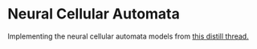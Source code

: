 # Neural Cellular Automata
Implementing the neural cellular automata models from [this distill thread.](https://distill.pub/2020/selforg/)
